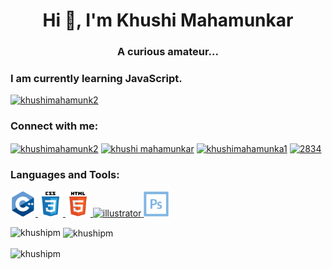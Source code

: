 

<h1 align="center">Hi 👋, I'm Khushi Mahamunkar</h1>
<h3 align="center">A curious amateur...</h3>
<h3 align="left">I am currently learning JavaScript.</h3>



<p align="left"> <a href="https://twitter.com/khushimahamunk2" target="blank"><img src="https://img.shields.io/twitter/follow/khushimahamunk2?logo=twitter&style=for-the-badge" alt="khushimahamunk2" /></a> </p>

<h3 align="left">Connect with me:</h3>
<p align="left">
<a href="https://twitter.com/khushimahamunk2" target="blank"><img align="center" src="https://cdn.jsdelivr.net/npm/simple-icons@3.0.1/icons/twitter.svg" alt="khushimahamunk2" height="30" width="40" /></a>
<a href="https://linkedin.com/in/khushi mahamunkar" target="blank"><img align="center" src="https://cdn.jsdelivr.net/npm/simple-icons@3.0.1/icons/linkedin.svg" alt="khushi mahamunkar" height="30" width="40" /></a>
<a href="https://www.hackerrank.com/khushimahamunka1" target="blank"><img align="center" src="https://cdn.jsdelivr.net/npm/simple-icons@3.0.1/icons/hackerrank.svg" alt="khushimahamunka1" height="30" width="40" /></a>
<a href="https://discord.gg/2834" target="blank"><img align="center" src="https://cdn.jsdelivr.net/npm/simple-icons@3.0.1/icons/discord.svg" alt="2834" height="30" width="40" /></a>
</p>

<h3 align="left">Languages and Tools:</h3>
<p align="left"> <a href="https://www.w3schools.com/cpp/" target="_blank"> <img src="https://raw.githubusercontent.com/devicons/devicon/master/icons/cplusplus/cplusplus-original.svg" alt="cplusplus" width="40" height="40"/> </a> <a href="https://www.w3schools.com/css/" target="_blank"> <img src="https://raw.githubusercontent.com/devicons/devicon/master/icons/css3/css3-original-wordmark.svg" alt="css3" width="40" height="40"/> </a> <a href="https://www.w3.org/html/" target="_blank"> <img src="https://raw.githubusercontent.com/devicons/devicon/master/icons/html5/html5-original-wordmark.svg" alt="html5" width="40" height="40"/> </a> <a href="https://www.adobe.com/in/products/illustrator.html" target="_blank"> <img src="https://www.vectorlogo.zone/logos/adobe_illustrator/adobe_illustrator-icon.svg" alt="illustrator" width="40" height="40"/> </a> <a href="https://www.photoshop.com/en" target="_blank"> <img src="https://raw.githubusercontent.com/devicons/devicon/master/icons/photoshop/photoshop-line.svg" alt="photoshop" width="40" height="40"/> </a> </p>

<p><img align="left" src="https://github-readme-stats.vercel.app/api/top-langs?username=khushipm&show_icons=true&locale=en&layout=compact" alt="khushipm" /></p>

<p>&nbsp;<img align="center" src="https://github-readme-stats.vercel.app/api?username=khushipm&show_icons=true&locale=en" alt="khushipm" /></p>

<p><img align="center" src="https://github-readme-streak-stats.herokuapp.com/?user=khushipm&" alt="khushipm" /></p>

